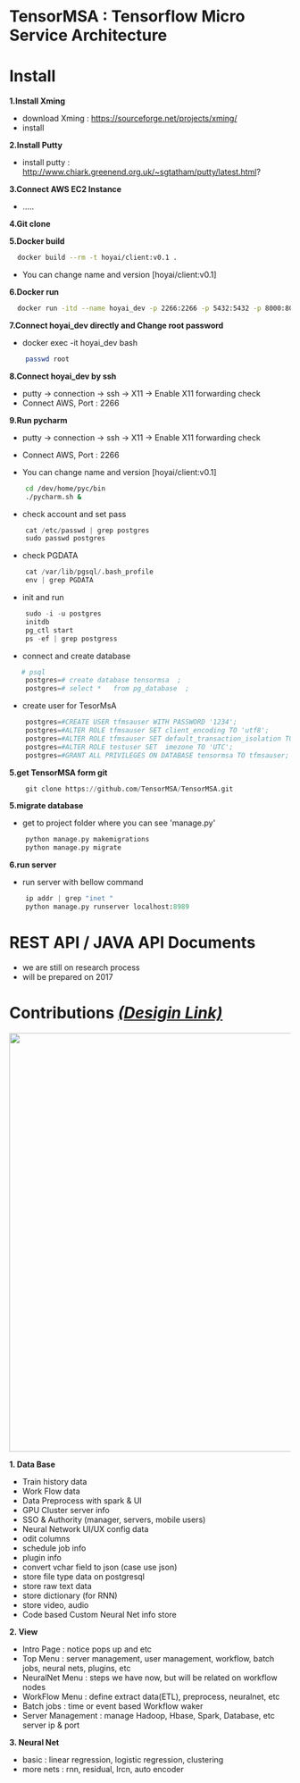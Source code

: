 # TensorMSA : Tensorflow Micro Service Architecture


# Install

<b>1.Install Xming </b> </br>
   - download Xming : https://sourceforge.net/projects/xming/ </br>
   - install 

<b>2.Install Putty</b> </br>
   - install putty :  http://www.chiark.greenend.org.uk/~sgtatham/putty/latest.html? 

<b>3.Connect AWS EC2 Instance</b> </br>
   - .....</br>

<b>4.Git clone</b> </br>

<b>5.Docker build</b> </br>
   ```bash
     docker build --rm -t hoyai/client:v0.1 .
   ```
   - You can change name and version [hoyai/client:v0.1] </br>
   
<b>6.Docker run</b> </br>
   ```bash
     docker run -itd --name hoyai_dev -p 2266:2266 -p 5432:5432 -p 8000:8000 --volume /root/data/:/root/lib/ hoyai/client:v0.1
   ```
<b>7.Connect hoyai_dev directly and Change root password</b> </br>
   - docker exec -it hoyai_dev bash
   ```bash
       passwd root
   ```
 
 <b>8.Connect hoyai_dev by ssh </b> </br>
   - putty -> connection -> ssh -> X11 -> Enable X11 forwarding check
   - Connect AWS, Port : 2266 

 <b>9.Run pycharm </b> </br>
   - putty -> connection -> ssh -> X11 -> Enable X11 forwarding check
   - Connect AWS, Port : 2266 
   
   - You can change name and version [hoyai/client:v0.1] </br>   
   ```bash 
       cd /dev/home/pyc/bin
       ./pycharm.sh &
   ```

   - check account and set pass</br>
   ```python
       cat /etc/passwd | grep postgres
       sudo passwd postgres
   ```

   - check PGDATA</br>
   ```python
       cat /var/lib/pgsql/.bash_profile
       env | grep PGDATA
   ```

   - init and run</br>
   ```python
       sudo -i -u postgres
       initdb
       pg_ctl start
       ps -ef | grep postgress
   ```

   - connect and create database</br>
   ```python
      # psql
       postgres=# create database tensormsa  ;
       postgres=# select *   from pg_database  ;
   ```

   - create user for TesorMsA</br>
   ```python
       postgres=#CREATE USER tfmsauser WITH PASSWORD '1234';
       postgres=#ALTER ROLE tfmsauser SET client_encoding TO 'utf8';
       postgres=#ALTER ROLE tfmsauser SET default_transaction_isolation TO 'read committed';
       postgres=#ALTER ROLE testuser SET  imezone TO 'UTC';
       postgres=#GRANT ALL PRIVILEGES ON DATABASE tensormsa TO tfmsauser;
   ```

<b>5.get TensorMSA form git</b> </br>
   ```python
       git clone https://github.com/TensorMSA/TensorMSA.git
   ```

<b>5.migrate database</b> </br>
   - get to project folder where you can see 'manage.py'</br>

   ```python
       python manage.py makemigrations
       python manage.py migrate
   ```

<b>6.run server</b> </br>
   - run server with bellow command</br>

   ```python
       ip addr | grep "inet "
       python manage.py runserver localhost:8989
   ```

# REST API / JAVA API Documents </br>
   - we are still on research process
   - will be prepared on 2017

# Contributions *[(Desigin Link)](https://docs.google.com/presentation/d/105lw-nC9a37qJvKXsyBh045pGaBa7lqbCUI4V2mfjKc/pub?start=false&loop=false&delayms=3000)*
 <p align="center">
  <img src="https://github.com/TensorMSA/TensorMSA/blob/master/HOYA%20F_W%20Design%20Document.jpg?raw=true" width="750"/>
 </p>

 <b>1. Data Base</b> </br>
   - Train history data
   - Work Flow data
   - Data Preprocess with spark & UI
   - GPU Cluster server info
   - SSO & Authority (manager, servers, mobile users)
   - Neural Network UI/UX config data
   - odit columns
   - schedule job info
   - plugin info
   - convert vchar field to json (case use json)
   - store file type data on postgresql
   - store raw text data
   - store dictionary (for RNN)
   - store video, audio
   - Code based Custom Neural Net info store
  


 <b>2. View</b>     
   - Intro Page : notice pops up and etc
   - Top Menu : server management, user management, workflow, batch jobs, neural nets, plugins, etc
   - NeuralNet Menu : steps we have now, but will be related on workflow nodes
   - WorkFlow Menu : define extract data(ETL), preprocess, neuralnet, etc
   - Batch jobs : time or event based Workflow waker
   - Server Management : manage Hadoop, Hbase, Spark, Database, etc server ip & port



 <b>3. Neural Net</b>        
   - basic : linear regression, logistic regression, clustering     
   - more nets : rnn, residual, lrcn, auto encoder
